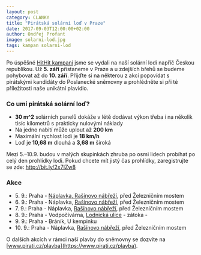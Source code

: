 ```yaml
---
layout: post
category: CLANKY
title: "Pirátská solární loď v Praze"
date: 2017-09-03T12:00:00+02:00
author: Ondřej Profant
image: solarni-lod.jpg
tags: kampan solarni-lod
---
```


Po úspěšné [HitHit kampani][HitHit] jsme se vydali na naší solární lodi napříč Českou republikou. Už **5. září** přistaneme v Praze a u zdejších břehů se budeme pohybovat až do **10. září**. Přijďte si na některou z akcí popovídat s pirátskými kandidáty do Poslanecké sněmovny a prohlédněte si při té příležitosti naše unikátní plavidlo.

### Co umí pirátská solární loď?

- **30 m^2** solárních panelů dokáže v létě dodávat výkon třeba i na několik tisíc kilometrů s prakticky nulovými náklady
- Na jedno nabití může uplout až **200 km**
- Maximální rychlost lodi je **18 km/h**
- Loď je **10,68 m** dlouhá a **3,68 m** široká

Mezi 5.–10.9. budou v malých skupinkách zhruba po osmi lidech probíhat po celý den prohlídky lodi.  Pokud chcete mít jistý čas prohlídky, zaregistrujte se zde: http://bit.ly/2x7IZw8

### Akce

- 5\. 9.: Praha - [Náplavka, Rašínovo nábřeží](https://www.facebook.com/events/503943699953123/), před Železničním mostem
- 6\. 9.: Praha - Náplavka, [Rašínovo nábřeží](https://www.facebook.com/events/807655806073104/), před Železničním mostem
- 7\. 9.: Praha - Náplavka, [Rašínovo nábřeží](https://www.facebook.com/events/1316209058478360/), před Železničním mostem
- 8\. 9.: Praha - Vodpočívárna, [Lodnická ulice](https://www.facebook.com/events/113897495952630/) - zátoka -
- 9\. 9.: Praha - Bráník, U kempinku
- 10\. 9.: Praha - Náplavka, [Rašínovo nábřeží](https://www.facebook.com/events/262937494212511/), před Železničním mostem

O dalších akcích v rámci naší plavby do sněmovny se dozvíte na [www.pirati.cz/plavba](https://www.pirati.cz/plavba).

[HitHit]: https://www.hithit.com/cs/project/3805/piratska-plavba-do-snemovny
